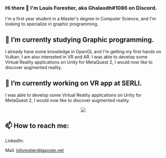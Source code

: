 ### Hi there 👋 I'm Louis Forestier, aka Ghalaodh#1086 on Discord.

I'm a first year student in a Master's degree in Computer Science, and I'm looking to specialize in graphic programming. 

## 🌱 I’m currently studying Graphic programming.
I already have some knowledge in OpenGL and I'm getting my first hands on Vulkan.
I am also interested in VR and AR. I was able to develop some Virtual Reality applications on Unity for MetaQuest 2, I would now like to discover augmented reality.

## 🔭 I’m currently working on VR app at SERLI.
I was able to develop some Virtual Reality applications on Unity for MetaQuest 2, I would now like to discover augmented reality.
<p align="center">
<img src="https://github-readme-stats.vercel.app/api/top-langs/?username=louisforestier&layout=compact&theme=gotham" />
</p>

## 📫 How to reach me:
LinkedIn: <a href="https://linkedin.com/in/louis-forestier"><img src="https://cdn.jsdelivr.net/npm/simple-icons@3.0.1/icons/linkedin.svg"  height="15" width="15"/></a>

Mail: loforestier@laposte.net

<!--
**louisforestier/louisforestier** is a ✨ _special_ ✨ repository because its `README.md` (this file) appears on your GitHub profile.

Here are some ideas to get you started:

- 🔭 I’m currently working on ...
- 🌱 I’m currently learning ...
- 👯 I’m looking to collaborate on ...
- 🤔 I’m looking for help with ...
- 💬 Ask me about ...
- 📫 How to reach me: ...
- 😄 Pronouns: ...
- ⚡ Fun fact: ...
-->
